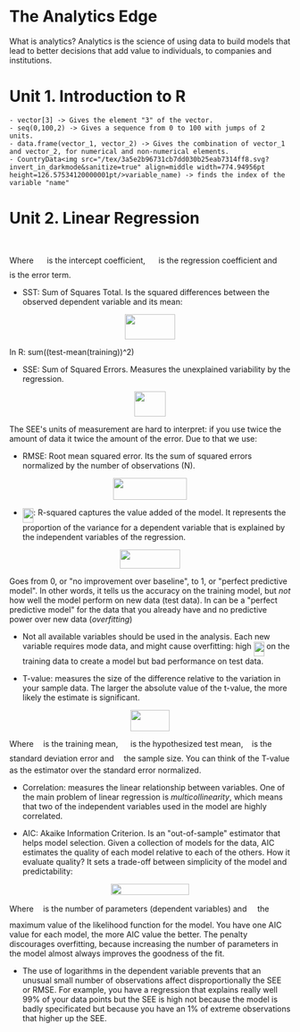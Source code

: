 # The Analytics Edge

What is analytics? Analytics is the science of using data to build models that lead to better decisions that add value to individuals, to companies and institutions.

# Unit 1. Introduction to R

```
- vector[3] -> Gives the element "3" of the vector.
- seq(0,100,2) -> Gives a sequence from 0 to 100 with jumps of 2 units.
- data.frame(vector_1, vector_2) -> Gives the combination of vector_1 and vector_2, for numerical and non-numerical elements.
- CountryData<img src="/tex/3a5e2b96731cb7dd030b25eab7314ff8.svg?invert_in_darkmode&sanitize=true" align=middle width=774.94956pt height=126.57534120000001pt/>variable_name) -> finds the index of the variable "name"
````

# Unit 2. Linear Regression

<p align="center"><img src="/tex/61262a329566e304947932d2a82cd5b5.svg?invert_in_darkmode&sanitize=true" align=middle width=141.2716173pt height=17.597769749999998pt/></p>

Where <img src="/tex/3bde0199092dbb636a2853735fb72a69.svg?invert_in_darkmode&sanitize=true" align=middle width=15.85051049999999pt height=22.831056599999986pt/> is the intercept coefficient, <img src="/tex/15ef3b23ef739e47090fa0825bf9d390.svg?invert_in_darkmode&sanitize=true" align=middle width=15.85051049999999pt height=22.831056599999986pt/> is the regression coefficient and <img src="/tex/7ccca27b5ccc533a2dd72dc6fa28ed84.svg?invert_in_darkmode&sanitize=true" align=middle width=6.672392099999992pt height=14.15524440000002pt/> is the error term.

- SST: Sum of Squares Total. Is the squared differences between the observed dependent variable and its mean:

<p align="center"><img src="/tex/051dd31f7aeb9adff1e115d0bacbf13c.svg?invert_in_darkmode&sanitize=true" align=middle width=90.23796044999999pt height=44.89738935pt/></p>

In R: sum((test-mean(training))^2)

- SSE: Sum of Squared Errors. Measures the unexplained variability by the regression.

<p align="center"><img src="/tex/7133ba5f5a7a1adaed451470dacf15a7.svg?invert_in_darkmode&sanitize=true" align=middle width=55.227508050000004pt height=44.89738935pt/></p>

The SEE's units of measurement are hard to interpret: if you use twice the amount of data it twice the amount of the error. Due to that we use:

- RMSE: Root mean squared error. Its the sum of squared errors normalized by the number of observations (N).

<p align="center"><img src="/tex/7774215092ae6407a258c8de783c5717.svg?invert_in_darkmode&sanitize=true" align=middle width=131.89583879999998pt height=39.452455349999994pt/></p>

- <img src="/tex/ee9dc84d168b211ff9f4b354e295af3c.svg?invert_in_darkmode&sanitize=true" align=middle width=19.161017699999988pt height=26.76175259999998pt/>: R-squared captures the value added of the model. It represents the proportion of the variance for a dependent variable that is explained by the independent variables of the regression.

<p align="center"><img src="/tex/376b036b167bf6880b5bcc01552011c4.svg?invert_in_darkmode&sanitize=true" align=middle width=107.32051934999998pt height=33.62942055pt/></p>

Goes from 0, or "no improvement over baseline", to 1, or "perfect predictive model". In other words, it tells us the accuracy on the training model, but *not* how well the model perform on new data (test data). In can be a "perfect predictive model" for the data that you already have and no predictive power over new data (*overfitting*)

- Not all available variables should be used in the analysis. Each new variable requires mode data, and might cause overfitting: high <img src="/tex/ee9dc84d168b211ff9f4b354e295af3c.svg?invert_in_darkmode&sanitize=true" align=middle width=19.161017699999988pt height=26.76175259999998pt/> on the training data to create a model but bad performance on test data.

- T-value: measures the size of the difference relative to the variation in your sample data. The larger the absolute value of the t-value, the more likely the estimate is significant.

<p align="center"><img src="/tex/74c3b5a9a84f1ff79677cd08503acf6c.svg?invert_in_darkmode&sanitize=true" align=middle width=69.3165627pt height=37.99258484999999pt/></p>

Where <img src="/tex/f84e86b97e20e45cc17d297dc794b3e8.svg?invert_in_darkmode&sanitize=true" align=middle width=9.39498779999999pt height=22.831056599999986pt/> is the training mean, <img src="/tex/ce9c41bf6906ffd46ac330f09cacc47f.svg?invert_in_darkmode&sanitize=true" align=middle width=14.555823149999991pt height=14.15524440000002pt/> is the hypothesized test mean, <img src="/tex/6f9bad7347b91ceebebd3ad7e6f6f2d1.svg?invert_in_darkmode&sanitize=true" align=middle width=7.7054801999999905pt height=14.15524440000002pt/> is the standard deviation error and <img src="/tex/55a049b8f161ae7cfeb0197d75aff967.svg?invert_in_darkmode&sanitize=true" align=middle width=9.86687624999999pt height=14.15524440000002pt/> the sample size. You can think of the T-value as the estimator over the standard error normalized.

- Correlation: measures the linear relationship between variables. One of the main problem of linear regression is *multicollinearity*, which means that two of the independent variables used in the model are highly correlated.

- AIC: Akaike Information Criterion. Is an "out-of-sample" estimator that helps model selection. Given a collection of models for the data, AIC estimates the quality of each model relative to each of the others. How it evaluate quality? It sets a trade-off between simplicity of the model and predictability:

<p align="center"><img src="/tex/94c4140eebdc61b67199e7e9068626ce.svg?invert_in_darkmode&sanitize=true" align=middle width=140.35990155pt height=19.68035685pt/></p>

Where <img src="/tex/63bb9849783d01d91403bc9a5fea12a2.svg?invert_in_darkmode&sanitize=true" align=middle width=9.075367949999992pt height=22.831056599999986pt/> is the number of parameters (dependent variables) and <img src="/tex/dc8dc5a2f03a5937263a8b1b75664767.svg?invert_in_darkmode&sanitize=true" align=middle width=11.18724254999999pt height=31.141535699999984pt/> the maximum value of the likelihood function for the model. You have one AIC value for each model, the more AIC value the better. The penalty discourages overfitting, because increasing the number of parameters in the model almost always improves the goodness of the fit.

- The use of logarithms in the dependent variable prevents that an unusual small number of observations affect disproportionally the SEE or RMSE. For example, you have a regression that explains really well 99% of your data points but the SEE is high not because the model is badly specificated but because you have an 1% of extreme observations that higher up the SEE.
